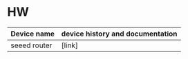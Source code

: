 # HW

| Device name | device history and documentation |
| -------- | -------- |
| seeed router | [link] |
